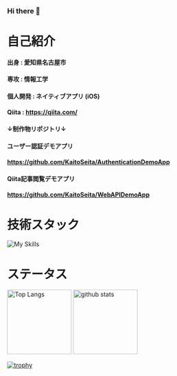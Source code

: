 ### Hi there 👋

# 自己紹介
#### 出身 : 愛知県名古屋市    
#### 専攻 : 情報工学    
#### 個人開発 : ネイティブアプリ (iOS)   
#### Qiita : https://qiita.com/    
#### ↓制作物リポジトリ↓
#### ユーザー認証デモアプリ
#### https://github.com/KaitoSeita/AuthenticationDemoApp    
#### Qiita記事閲覧デモアプリ
#### https://github.com/KaitoSeita/WebAPIDemoApp

# 技術スタック

![My Skills](https://skillicons.dev/icons?i=swift,kotlin,java,javascript,c,python,aws,gcp,github,firebase&theme=light)

# ステータス
<p align="left"> 
  <img alt="Top Langs" height="150px" src="https://github-readme-stats.vercel.app/api/top-langs/?username=KaitoSeita" />
  <img alt="github stats" height="150px" src="https://github-readme-stats.vercel.app/api?username=KaitoSeita&show_icons=true&theme=transparent" />
</p>

[![trophy](https://github-profile-trophy.vercel.app/?username=KaitoSeita)](https://github.com/ryo-ma/github-profile-trophy)
